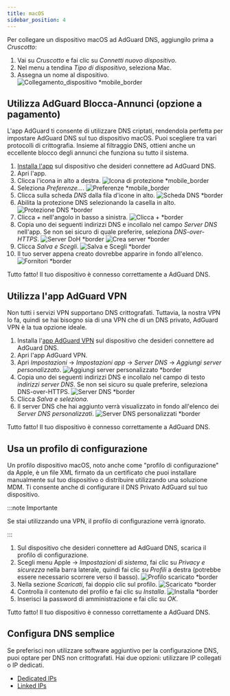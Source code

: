 ```yaml
---
title: macOS
sidebar_position: 4
---
```


Per collegare un dispositivo macOS ad AdGuard DNS, aggiungilo prima a _Cruscotto_:

1. Vai su _Cruscotto_ e fai clic su _Connetti nuovo dispositivo_.
2. Nel menu a tendina _Tipo di dispositivo_, seleziona Mac.
3. Assegna un nome al dispositivo.
    ![Collegamento_dispositivo \*mobile_border](https://cdn.adtidy.org/content/kb/dns/private/new_dns/connect/mac_ab/choose_mac.png)

## Utilizza AdGuard Blocca-Annunci (opzione a pagamento)

L'app AdGuard ti consente di utilizzare DNS criptati, rendendola perfetta per impostare AdGuard DNS sul tuo dispositivo macOS. Puoi scegliere tra vari protocolli di crittografia. Insieme al filtraggio DNS, ottieni anche un eccellente blocco degli annunci che funziona su tutto il sistema.

1. [Installa l'app](https://adguard.com/adguard-mac/overview.html) sul dispositivo che desideri connettere ad AdGuard DNS.
2. Apri l'app.
3. Clicca l'icona in alto a destra.
    ![Icona di protezione \*mobile_border](https://cdn.adtidy.org/content/kb/dns/private/new_dns/connect/mac_ab/mac_step3.png)
4. Seleziona _Preferenze..._.
    ![Preferenze \*mobile_border](https://cdn.adtidy.org/content/kb/dns/private/new_dns/connect/mac_ab/mac_step4.png)
5. Clicca sulla scheda _DNS_ dalla fila d'icone in alto.
    ![Scheda DNS \*border](https://cdn.adtidy.org/content/kb/dns/private/new_dns/connect/mac_ab/mac_step5.png)
6. Abilita la protezione DNS selezionando la casella in alto.
    ![Protezione DNS \*border](https://cdn.adtidy.org/content/kb/dns/private/new_dns/connect/mac_ab/mac_step6.png)
7. Clicca _+_ nell'angolo in basso a sinistra.
    ![Clicca + \*border](https://cdn.adtidy.org/content/kb/dns/private/new_dns/connect/mac_ab/mac_step7.png)
8. Copia uno dei seguenti indirizzi DNS e incollalo nel campo _Server DNS_ nell'app. Se non sei sicuro di quale preferire, seleziona _DNS-over-HTTPS_.
    ![Server DoH \*border](https://cdn.adtidy.org/content/kb/dns/private/new_dns/connect/mac_ab/mac_step8_1.png)
    ![Crea server \*border](https://cdn.adtidy.org/content/kb/dns/private/new_dns/connect/mac_ab/mac_step8_2.png)
9. Clicca _Salva e Scegli_.
    ![Salva e Scegli \*border](https://cdn.adtidy.org/content/kb/dns/private/new_dns/connect/mac_ab/mac_step9.png)
10. Il tuo server appena creato dovrebbe apparire in fondo all'elenco.
    ![Fornitori \*border](https://cdn.adtidy.org/content/kb/dns/private/new_dns/connect/mac_ab/mac_step10.png)

Tutto fatto! Il tuo dispositivo è connesso correttamente a AdGuard DNS.

## Utilizza l'app AdGuard VPN

Non tutti i servizi VPN supportano DNS crittografati. Tuttavia, la nostra VPN lo fa, quindi se hai bisogno sia di una VPN che di un DNS privato, AdGuard VPN è la tua opzione ideale.

1. Installa l'[app AdGuard VPN](https://adguard-vpn.com/mac/overview.html) sul dispositivo che desideri connettere ad AdGuard DNS.
2. Apri l'app AdGuard VPN.
3. Apri _Impostazioni_ → _Impostazioni app_ → _Server DNS_ → _Aggiungi server personalizzato_.
    ![Aggiungi server personalizzato \*border](https://cdn.adtidy.org/content/kb/dns/private/new_dns/connect/mac_vpn/mac_step3.png)
4. Copia uno dei seguenti indirizzi DNS e incollalo nel campo di testo _indirizzi server DNS_. Se non sei sicuro su quale preferire, seleziona DNS-over-HTTPS.
    ![Server DNS \*border](https://cdn.adtidy.org/content/kb/dns/private/new_dns/connect/mac_vpn/mac_step4.png)
5. Clicca _Salva e seleziona_.
6. Il server DNS che hai aggiunto verrà visualizzato in fondo all'elenco dei _Server DNS personalizzati_.
    ![Server DNS personalizzati \*border](https://cdn.adtidy.org/content/kb/dns/private/new_dns/connect/mac_vpn/mac_step6.png)

Tutto fatto! Il tuo dispositivo è connesso correttamente a AdGuard DNS.

## Usa un profilo di configurazione

Un profilo dispositivo macOS, noto anche come "profilo di configurazione" da Apple, è un file XML firmato da un certificato che puoi installare manualmente sul tuo dispositivo o distribuire utilizzando una soluzione MDM. Ti consente anche di configurare il DNS Privato AdGuard sul tuo dispositivo.

:::note Importante

Se stai utilizzando una VPN, il profilo di configurazione verrà ignorato.

:::

1. Sul dispositivo che desideri connettere ad AdGuard DNS, scarica il profilo di configurazione.
2. Scegli menu Apple → _Impostazioni di sistema_, fai clic su _Privacy e sicurezza_ nella barra laterale, quindi fai clic su _Profili_ a destra (potrebbe essere necessario scorrere verso il basso).
    ![Profilo scaricato \*border](https://cdn.adtidy.org/content/kb/dns/private/new_dns/connect/mac_profile/mac_step2.png)
3. Nella sezione _Scaricati_, fai doppio clic sul profilo.
    ![Scaricato \*border](https://cdn.adtidy.org/content/kb/dns/private/new_dns/connect/mac_profile/mac_step3.png)
4. Controlla il contenuto del profilo e fai clic su _Installa_.
    ![Installa \*border](https://cdn.adtidy.org/content/kb/dns/private/new_dns/connect/mac_profile/mac_step4.png)
5. Inserisci la password di amministrazione e fai clic su _OK_.

Tutto fatto! Il tuo dispositivo è connesso correttamente a AdGuard DNS.

## Configura DNS semplice

Se preferisci non utilizzare software aggiuntivo per la configurazione DNS, puoi optare per DNS non crittografati. Hai due opzioni: utilizzare IP collegati o IP dedicati.

- [Dedicated IPs](/private-dns/connect-devices/other-options/dedicated-ip.md)
- [Linked IPs](/private-dns/connect-devices/other-options/linked-ip.md)

